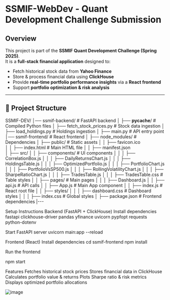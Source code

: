 # SSMIF-WebDev - Quant Development Challenge Submission

## Overview
This project is part of the **SSMIF Quant Development Challenge (Spring 2025)**.  
It is a **full-stack financial application** designed to:
- Fetch historical stock data from **Yahoo Finance** 
- Store & process financial data using **ClickHouse**
- Provide **real-time portfolio performance insights** via a **React frontend**
- Support **portfolio optimization & risk analysis** 

---

## 📂 Project Structure
SSMIF-DEV/
│── ssmif-backend/               # FastAPI backend
│   ├── __pycache__/             # Compiled Python files
│   ├── fetch_stock_prices.py    # Stock data ingestion
│   ├── load_holdings.py         # Holdings ingestion
│   ├── main.py                  # API entry point
│── ssmif-frontend/              # React frontend
│   ├── node_modules/            # Dependencies
│   ├── public/                  # Static assets
│   │   ├── favicon.ico          
│   │   ├── index.html           # Main HTML file
│   │   ├── manifest.json        
│   ├── src/
│   │   ├── components/          # UI components
│   │   │   ├── CorrelationBox.js
│   │   │   ├── DailyReturnsChart.js
│   │   │   ├── HoldingsTable.js
│   │   │   ├── OptimizedPortfolio.js
│   │   │   ├── PortfolioChart.js
│   │   │   ├── PortfolioVsSP500.js
│   │   │   ├── RollingVolatilityChart.js
│   │   │   ├── SharpeRatioChart.js
│   │   │   ├── TradesTable.js
│   │   │   ├── TradesTable.css   # Table styles
│   │   ├── pages/               # Main pages
│   │   │   ├── Dashboard.js
│   │   ├── api.js               # API calls
│   │   ├── App.js               # Main App component
│   │   ├── index.js             # React root file
│   │   ├── styles/
│   │   │   ├── dashboard.css    # Dashboard styles
│   │   │   ├── index.css        # Global styles
│   ├── package.json             # Frontend dependencies
|---

Setup Instructions
Backend (FastAPI + ClickHouse)
Install dependencies
fastapi
clickhouse-driver
pandas
yfinance
uvicorn
pypfopt
requests
python-dotenv



Start FastAPI server
uvicorn main:app --reload

Frontend (React)
Install dependencies
cd ssmif-frontend
npm install

Run the frontend

npm start

Features
Fetches historical stock prices
Stores financial data in ClickHouse
Calculates portfolio value & returns
Plots Sharpe ratio & risk metrics
Displays optimized portfolio allocations


![image](https://github.com/user-attachments/assets/422ebab6-a1fc-4a2c-b247-74ba8c8e7cfb)

